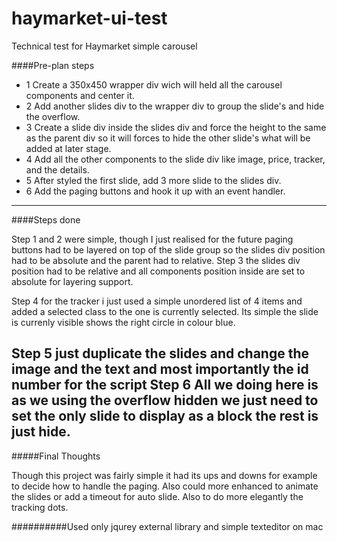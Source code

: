 # haymarket-ui-test
Technical test for Haymarket simple carousel

####Pre-plan steps

- 1 Create a 350x450 wrapper div wich will held all the carousel components and center it.
- 2 Add another slides div to the wrapper div to group the slide's and hide the overflow.
- 3 Create a slide div inside the slides div and force the height to the same as the parent div so it will forces to hide the other slide's what will be added at later stage.
- 4 Add all the other components to the slide div like image, price, tracker, and the details.
- 5 After styled the first slide, add 3 more slide to the slides div.
- 6 Add the paging buttons and hook it up with an event handler.

------------------------------------------------------------------

####Steps done

Step 1 and 2 were simple, though I just realised for the future paging buttons had to be layered on top of the slide group
so the slides div position had to be absolute and the parent had to relative.
Step 3 the slides div position had to be relative and all components position inside are set to absolute for layering support.

Step 4 for the tracker i just used a simple unordered list of 4 items and added a selected class to the one is currently selected.
Its simple the slide is currenly visible shows the right circle in colour blue.


Step 5 just duplicate the slides and change the image and the text and most importantly the id number for the script
Step 6 All we doing here is as we using the overflow hidden we just need to set the only slide to display as a block the rest is just hide.
--------------------------------------------------------------------------------------------

#####Final Thoughts

Though this project was fairly simple it had its ups and downs for example to decide how to handle the paging.
Also could more enhanced to animate the slides or add a timeout for auto slide.
Also to do more elegantly the tracking dots.

##########Used only jqurey external library and simple texteditor on mac

